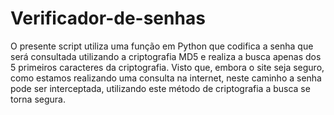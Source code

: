 # Verificador-de-senhas
O presente script utiliza uma função em Python que codifica a senha que será consultada utilizando a criptografia MD5 e realiza a busca apenas dos 5 primeiros caracteres da criptografia. Visto que, embora o site seja seguro, como estamos realizando uma consulta na internet, neste caminho a senha pode ser interceptada, utilizando este método de criptografia a busca se torna segura.
